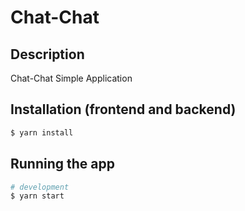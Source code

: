 # Chat-Chat

## Description

Chat-Chat Simple Application

## Installation (frontend and backend)

```bash
$ yarn install
```

## Running the app

```bash
# development
$ yarn start
```

